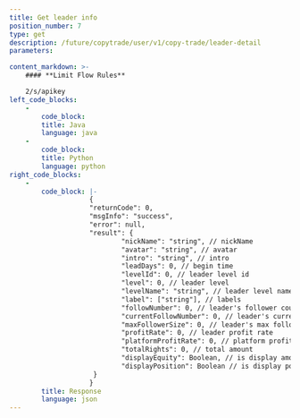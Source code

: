 ```yaml
---
title: Get leader info
position_number: 7
type: get
description: /future/copytrade/user/v1/copy-trade/leader-detail
parameters:

content_markdown: >-
    #### **Limit Flow Rules**

    2/s/apikey
left_code_blocks:
    -
        code_block:
        title: Java
        language: java
    -
        code_block:
        title: Python
        language: python
right_code_blocks:
    -
        code_block: |-
                    {
                    "returnCode": 0,
                    "msgInfo": "success",
                    "error": null,
                    "result": {
                            "nickName": "string", // nickName
                            "avatar": "string", // avatar
                            "intro": "string", // intro
                            "leadDays": 0, // begin time
                            "levelId": 0, // leader level id
                            "level": 0, // leader level
                            "levelName": "string", // leader level name
                            "label": ["string"], // labels
                            "followNumber": 0, // leader's follower count
                            "currentFollowNumber": 0, // leader's current follower count
                            "maxFollowerSize": 0, // leader's max follower count
                            "profitRate": 0, // leader profit rate
                            "platformProfitRate": 0, // platform profit rate
                            "totalRights": 0, // total amount
                            "displayEquity": Boolean, // is display amount
                            "displayPosition": Boolean // is display position
                     }
                    }
        title: Response
        language: json
---
```

